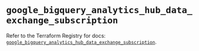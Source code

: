 # `google_bigquery_analytics_hub_data_exchange_subscription`

Refer to the Terraform Registry for docs: [`google_bigquery_analytics_hub_data_exchange_subscription`](https://registry.terraform.io/providers/hashicorp/google-beta/6.48.0/docs/resources/google_bigquery_analytics_hub_data_exchange_subscription).
